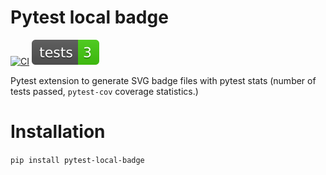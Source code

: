 # Pytest local badge

[![CI](https://github.com/VRGhost/pytest-local-badge/actions/workflows/main.yml/badge.svg)](https://github.com/VRGhost/pytest-local-badge/actions/workflows/main.yml)
![Tests](./badges/tests.svg)


Pytest extension to generate SVG badge files with pytest stats (number of tests passed, `pytest-cov` coverage statistics.)

# Installation

`pip install pytest-local-badge`